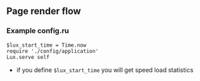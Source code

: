 ## Page render flow

### Example config.ru
```
$lux_start_time = Time.now
require './config/application'
Lux.serve self
```

* if you define `$lux_start_time` you will get speed load statistics
